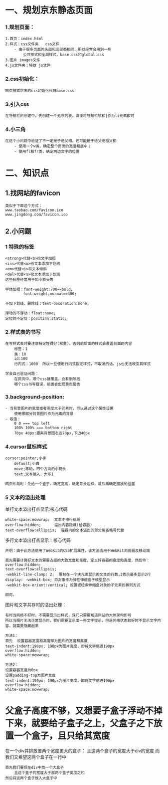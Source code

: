 # 一、规划京东静态页面
### 1.规划页面：
	1.首页：index.html
	2.样式：css文件夹   css文件  
		- 由于很多页面的头部和底部都相同，所以经常会用到一些
			公共样式和全局样式，base.css和global.css
	3.图片 images文件
	4.js文件夹：特效 js文件

### 2.css初始化：
	网页搜索京东的css初始化代码base.css			
### 3.引入css
	在导航栏的创建中，先创建一个无序列表，直接将导航栏项和|作为li元素即可

### 4.小三角
	在这个小问题中验证了不一定是子绝父相，还可能是子绝父绝祖父相
		- 使用一个w类，确定整个页面的宽度和居中；
		- 使用fl和fr类，确定两边文字的位置
# 二、知识点
## 1.找网站的favicon
	类似于下面这个方式：
	www.taobao.com/favicon.ico
	www.jingdong.com/favicon.ico
## 2.小问题
### 1 特殊的标签
	<strong>代替<b>给文字加粗
	<ins>代替<u>给文本添加下划线
	<em>代替<i>将文本倾斜
	<del>代替<s>给文本添加下划线
	这些标签经常用于加小箭头等
	
	字体加粗：font-weight:700==bold;
		    font-weight:normal==400;
		    
	不加下划线、删除线：text-decoration:none;
	
	浮动的不浮动：float:none;
	定位的不定位：position:static;
### 2.样式表的书写
	在写样式表时要注意特定性得分(权重)，否则前后面的样式会覆盖前面的内容
		标签：1
		类：10
		id:100
		行内式：1000  所以一旦使用行内式指定样式，不取消的话，js也无法改变其样式
	
	学会自己验证问题：
		在网页中，哪个css被覆盖，会有删除线
		哪个css书写错误，前面会出现黄色警告
### 3.background-position:
	- 当背景图片的宽度或者高度大于元素时，可以通过这个属性设置
		使用哪部分背景图片作为元素的背景
	- 取值：
		0 0 === top left
		100% 100% === bottom right
		70px 40px:距离背景图右边70px,下边40px
			
### 4.cursor鼠标样式
	corsor:pointer;小手
		default;小白
		move;移动，四个方向的小箭头
		text;文本输入，大写I
	
	网页布局时：先给一个盒子，确定宽高，确定背景边框，最后再确定摆放的位置
### 5 文本的溢出处理

单行文本溢出打点显示:核心代码

	white-space:nowwrap;  文本不换行处理
	overflow:hidden;      溢出内容隐藏(给容器)
	text-overflow:ellipsis;  容器内的文本溢出的部分用省略号代替

多行文本溢出打点显示：核心代码

	声明：由于此方法使用了WebKit的CSS扩展属性，该方法适用于WebKit浏览器及移动端
	
	首先需要计算好文本的需要占据的大致宽度和高度，定义好容器的宽度和高度，然后令：
	overflow:hidden;
	text-overflow:ellipsis;  
	-webkit-line-clamp: 2;  限制在一个块元素显示的文本的行数,2表示最多显示2行
	display: -webkit-box; 将对象作为弹性伸缩盒子模型显示 
	-webkit-box-orient:vertical; 设置或检索伸缩盒对象的子元素的排列方式
	
	即可。

图片和文字共存时的溢出处理：

	有时当网络不好时，不需要显示出样式，我们只需要知道网站的大体架构即可
	所以当图片无法正常显示时，我们需要显示出一些文字提示，但是网络状态较好时不显示文字内容，就需要隐藏起来

	方法1：
	首先	设置容器宽度和高度即为图片的宽度和高度
	text-indent:190px; 190px为图片宽度，即将文字缩进190px
	overflow:hidden;
	white-space:nowwrap;

	方法2：
	设置容器宽度为0px
	设置padding-top为图片宽度
	text-indent:190px; 190px为图片宽度，即将文字缩进190px
	overflow:hidden;
	white-space:nowwrap;

# 父盒子高度不够，又想要子盒子浮动不掉下来，就要给子盒子之上，父盒子之下放置一个盒子，且只给其宽度
在一个div并排放置两个宽度更大的盒子：
且这两个盒子的宽度大于div的宽度
而我们又希望这两个盒子在一行中

	首先我们要现在div中放一个大盒子
		且这个盒子的宽度大于那两个盒子宽度之和
	然后将这两个盒子放入大盒子中


